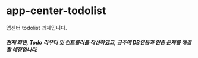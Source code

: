 # app-center-todolist
앱센터 todolist 과제입니다.

##### 현재 회원, Todo 라우터 및 컨트롤러를 작성하였고, 금주에 DB연동과 인증 문제를 해결할 예정입니다.
